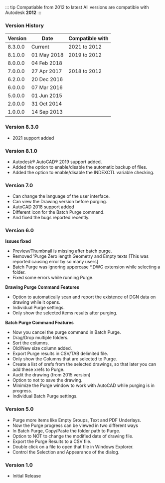 ---
---

::: tip Compatiable from 2012 to latest
All versions are compatible with Autodesk **2012**
:::

### Version History
|Version|Date|Compatible with|
|--|--|--|
|8.3.0.0|Current|2021 to 2012|
|8.1.0.0|01 May 2018|2019 to 2012
|8.0.0.0|04 Feb 2018|
|7.0.0.0|27 Apr 2017|2018 to 2012
|6.2.0.0|20 Dec 2016|
|6.0.0.0|07 Mar 2016|
|5.0.0.0|01 Jun 2015|
|2.0.0.0|31 Oct 2014|
|1.0.0.0|14 Sep 2013|

### Version 8.3.0
- 2021 support added

### Version 8.1.0
- Autodesk® AutoCAD® 2019 support added.
- Added the option to enable/disable the automatic backup of files.
- Added the option to enable/disable the INDEXCTL variable checking. 

### Version 7.0
- Can change the language of the user interface.
- Can view the Drawing version before purging.
- AutoCAD 2018 support added
- Different icon for the Batch Purge command.
- And fixed the bugs reported recently.

### Version 6.0
**Issues fixed**
- Preview/Thumbnail is missing after batch purge.
- Removed 'Purge Zero length Geometry and Empty texts [This was reported causing error by so many users]
- Batch Purge was ignoring uppercase *.DWG extension while selecting a folder.
- Fixed some errors while running Purge.

**Drawing Purge Command Features**
- Option to automatically scan and report the existence of DGN data on drawing while it opens.
- Individual Purge settings.
- Only show the selected items results after purging.

**Batch Purge Command Features**
- Now you cancel the purge command in Batch Purge.
- Drag/Drop multiple folders.
- Sort the columns.
- Old/New size column added.
- Export Purge results in CSV/TAB delimited file.
- Only show the Columns that are selected to Purge.
- Create a list of xrefs from the selected drawings, so that later you can add these xrefs to Purge.
- Audit the drawing (from 2015 version)
- Option to not to save the drawing.
- Minimize the Purge window to work with AutoCAD while purging is in progress.
- Individual Batch Purge settings.

### Version 5.0
- Purge more items like Empty Groups, Text and PDF Underlays.
- Now the Purge progress can be viewed in two different ways
- In Batch Purge, Copy/Paste the folder path to Purge.
- Option to NOT to change the modified date of drawing file.
- Export the Purge Results to a CSV file.
- Double click on a file to open that file in Windows Explorer.
- Control the Selection and Appearance of the dialog.

### Version 1.0
- Initial Release